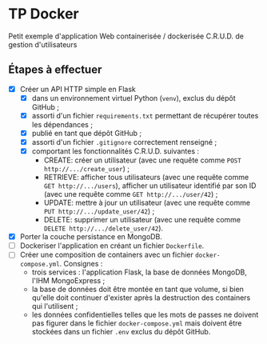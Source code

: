 # TP Docker

Petit exemple d'application Web containerisée / dockerisée C.R.U.D. de gestion d'utilisateurs

## Étapes à effectuer

- [x] Créer un API HTTP simple en Flask
    - [x] dans un environnement virtuel Python (`venv`), exclus du dépôt GitHub ;
    - [x] assorti d'un fichier `requirements.txt` permettant de récupérer toutes les dépendances ;
    - [x] publié en tant que dépôt GitHub ;
    - [x] assorti d'un fichier `.gitignore` correctement renseigné ;
    - [x] comportant les fonctionnalités C.R.U.D. suivantes :
      - CREATE: créer un utilisateur (avec une requête comme `POST http://.../create_user`) ;
      - RETRIEVE: afficher tous utilisateurs (avec une requête comme `GET http://.../users`), afficher un utilisateur identifié par son ID (avec une requête comme `GET http://.../user/42`) ;
      - UPDATE: mettre à jour un utilisateur (avec une requête comme `PUT http://.../update_user/42`) ;
      - DELETE: supprimer un utilisateur (avec une requête comme `DELETE http://.../delete_user/42`).
- [x] Porter la couche persistance en MongoDB.
- [ ] Dockeriser l'application en créant un fichier `Dockerfile`.
- [ ] Créer une composition de containers avec un fichier `docker-compose.yml`. Consignes :
    - trois services : l'application Flask, la base de données MongoDB, l'IHM MongoExpress ;
    - la base de données doit être montée en tant que volume, si bien qu'elle doit continuer d'exister après la destruction des containers qui l'utilisent ;
    - les données confidentielles telles que les mots de passes ne doivent pas figurer dans le fichier `docker-compose.yml` mais doivent être stockées dans un fichier `.env` exclus du dépôt GitHub.